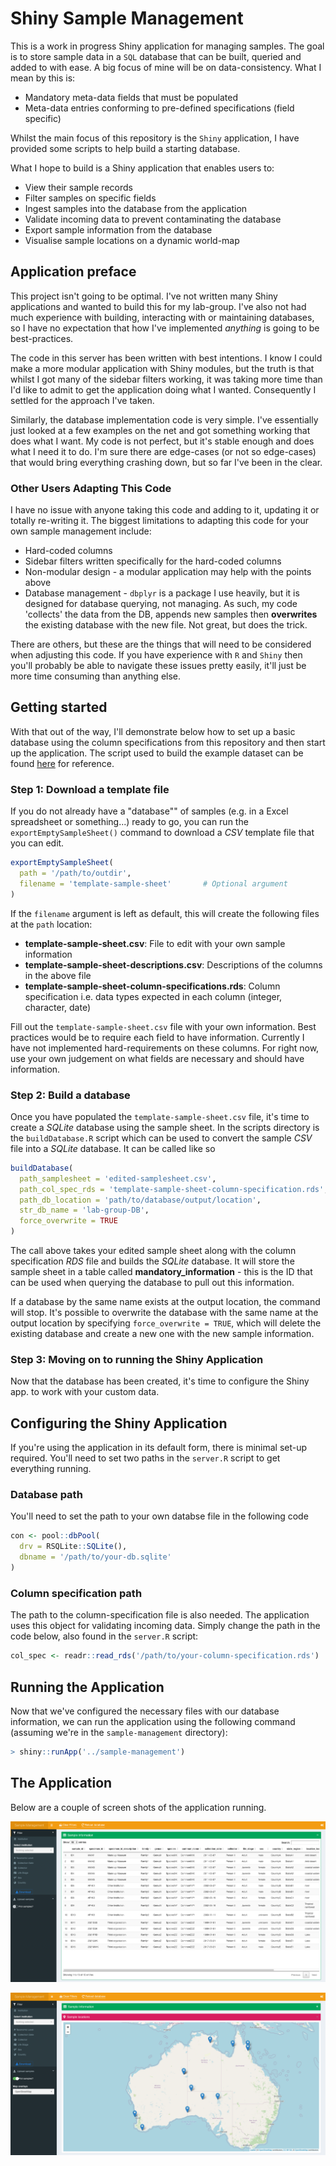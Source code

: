 # Shiny Sample Management

This is a work in progress Shiny application for managing samples. The goal is
to store sample data in a `SQL` database that can be built, queried and added
to with ease. A big focus of mine will be on data-consistency. What I mean by
this is:

* Mandatory meta-data fields that must be populated
* Meta-data entries conforming to pre-defined specifications (field specific)

Whilst the main focus of this repository is the `Shiny` application,
I have provided some scripts to help build a starting database.

What I hope to build is a Shiny application that enables users to:

* View their sample records
* Filter samples on specific fields
* Ingest samples into the database from the application
* Validate incoming data to prevent contaminating the database
* Export sample information from the database
* Visualise sample locations on a dynamic world-map

## Application preface

This project isn't going to be optimal. I've not written many Shiny applications
and wanted to build this for my lab-group. I've also not had much experience
with building, interacting with or maintaining databases, so I have no expectation
that how I've implemented *anything* is going to be best-practices.

The code in this server has been written with best intentions. I know I
could make a more modular application with Shiny modules, but the truth is that
whilst I got many of the sidebar filters working, it was taking more time than
I'd like to admit to get the application doing what I wanted. Consequently I
settled for the approach I've taken.

Similarly, the database implementation code is very simple. I've essentially
just looked at a few examples on the net and got something working that does
what I want. My code is not perfect, but it's stable enough and does what I need
it to do. I'm sure there are edge-cases (or not so edge-cases) that would bring
everything crashing down, but so far I've been in the clear.

### Other Users Adapting This Code

I have no issue with anyone taking this code and adding to it, updating it or
totally re-writing it. The biggest limitations to adapting this code for your
own sample management include:

- Hard-coded columns
- Sidebar filters written specifically for the hard-coded columns
- Non-modular design - a modular application may help with the points above
- Database management - `dbplyr` is a package I use heavily, but it is designed
for database querying, not managing. As such, my code 'collects' the data from
the DB, appends new samples then **overwrites** the existing database with the
new file. Not great, but does the trick.

There are others, but these are the things that will need to be considered when
adjusting this code. If you have experience with `R` and `Shiny` then you'll
probably be able to navigate these issues pretty easily, it'll just be more
time consuming than anything else.

## Getting started

With that out of the way, I'll demonstrate below how to set up a basic database
using the column specifications from this repository and then start up the
application. The script used to build the example dataset can be found
[here][exampleData] for reference.

### Step 1: Download a template file

If you do not already have a "database"" of samples (e.g. in a Excel spreadsheet
or something...) ready to go, you can run the `exportEmptySampleSheet()` command
to download a *CSV* template file that you can edit.

```r
exportEmptySampleSheet(
  path = '/path/to/outdir',
  filename = 'template-sample-sheet'       # Optional argument
)
```

If the `filename` argument is left as default, this will create the following
files at the `path` location:

- **template-sample-sheet.csv**: File to edit with your own sample information
- **template-sample-sheet-descriptions.csv**: Descriptions of the columns in the
above file
- **template-sample-sheet-column-specifications.rds**: Column specification i.e.
data types expected in each column (integer, character, date)

Fill out the `template-sample-sheet.csv` file with your own information. Best
practices would be to require each field to have information. Currently I have
not implemented hard-requirements on these columns. For right now, use your
own judgement on what fields are necessary and should have information.

### Step 2: Build a database

Once you have populated the `template-sample-sheet.csv` file, it's time to create
a *SQLite* database using the sample sheet. In the scripts directory is the
`buildDatabase.R` script which can be used to convert the sample *CSV* file into
a *SQLite* database. It can be called like so

```r
buildDatabase(
  path_samplesheet = 'edited-samplesheet.csv',
  path_col_spec_rds = 'template-sample-sheet-column-specification.rds',
  path_db_location = 'path/to/database/output/location',
  str_db_name = 'lab-group-DB',
  force_overwrite = TRUE
)
```

The call above takes your edited sample sheet along with the column specification
*RDS* file and builds the *SQLite* database. It will store the sample sheet in a
table called **mandatory_information** - this is the ID that can be used when
querying the database to pull out this information.

If a database by the same name exists at the output location, the command will
stop. It's possible to overwrite the database with the same name at the output
location by specifying `force_overwrite = TRUE`, which will delete the existing
database and create a new one with the new sample information.

### Step 3: Moving on to running the Shiny Application

Now that the database has been created, it's time to configure the Shiny app.
to work with your custom data.

## Configuring the Shiny Application

If you're using the application in its default form, there is minimal set-up
required. You'll need to set two paths in the `server.R` script to get
everything running.

### Database path

You'll need to set the path to your own databse file in the following code

```r
con <- pool::dbPool(
  drv = RSQLite::SQLite(),
  dbname = '/path/to/your-db.sqlite'
)
```

### Column specification path

The path to the column-specification file is also needed. The application uses
this object for validating incoming data. Simply change the path in the code
below, also found in the `server.R` script:

```r
col_spec <- readr::read_rds('/path/to/your-column-specification.rds')
```

## Running the Application

Now that we've configured the necessary files with our database information, we
can run the application using the following command (assuming we're in the
`sample-management` directory):

```r
> shiny::runApp('../sample-management')
```

## The Application

Below are a couple of screen shots of the application running. 

![Application home screen][figure_home]

![Plotting the samples using their latitude and logitude][figure_map]

[exampleData]: https://github.com/a-lud/sample-management/blob/main/example-data/example-set-up.R
[figure_home]: https://github.com/a-lud/sample-management/blob/main/docs/figures/app-home.png
[figure_map]: https://github.com/a-lud/sample-management/blob/main/docs/figures/app-plot-samples.png
